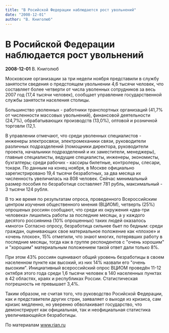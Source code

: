 ```yaml
---
title: "В Росийской Федерации наблюдается рост увольнений"
date: "2008-12-01"
author: "В. Книголюб"
---
```


# В Росийской Федерации наблюдается рост увольнений

**2008-12-01** В. Книголюб

Московские организации за три недели ноября представили в службу занятости сведения о предстоящем увольнении 4,6 тысячи человек, что составляет более четверти от числа уволенных сотрудников за весь 2007 год (17,4 тысячи человек), сообщает управление государственной службы занятости населения столицы.

Большинство уволенных - работники транспортных организаций (41,7% от численности массовых увольнений), финансовой деятельности (24,7%), обрабатывающих производств (13,0%), оптовой и розничной торговли (12,1.

В управлении отмечают, что среди уволенных специалистов - инженеры электросвязи, электромеханики связи, руководители различных подразделений (помощники директора, руководители проекта, начальники подразделений и их заместители, менеджеры), главные специалисты, ведущие специалисты, инженеры, экономисты, бухгалтеры; среди рабочих - кассиры билетные, контролеры, слесари, токари. По данным на конец ноября, в Москве официально зарегистрировано 19,4 тысячи безработных, за два месяца их численность увеличилась на 808 человек. Сейчас минимальный размер пособия по безработице составляет 781 рубль, максимальный - 3 тысячи 124 рубля.

В то же время по результатам опроса, проведенного Всероссийским центром изучения общественного мнения (ВЦИОМ), четверть (25%) опрошеных россиян сообщают, что среди их окружения «два-три человека» лишились работы за последние месяцы, а у каждого десятого россиянина (10% опрошенных) таких людей оказалось «много» Согласно опросу, безработица сильнее бьет по бедным: среди граждан, оценивающих свое материальное положение как «плохое» и «очень плохое», 15% отметили, что знают многих, потерявших работу в последние месяцы, тогда как в группе респондентов с "очень хорошим" и "хорошим" материальным положением такой ответ дали только 8%.

При этом 43% россиян оценивают общий уровень безработицы в своем населенном пункте как высокий, из них 14% назвали его "очень высоким". Инициативный всероссийский опрос ВЦИОМ проведён 11-12 октября этого года среди 1,6 тысячи человек в 140 населенных пунктах в 42 областях, краях и республиках России. Статистическая погрешность не превышает 3,4%.

Таким образом, не считая того, что руководство Росийской Федерации, как и представители других стран, заяваляет о выходе из кризиса, сам кризис медленно, но уверенно обволакивает государство, что демонстрирует как официальная, так и неофициальная статистика увеличивающейся безработицы.

По материалам www.rian.ru